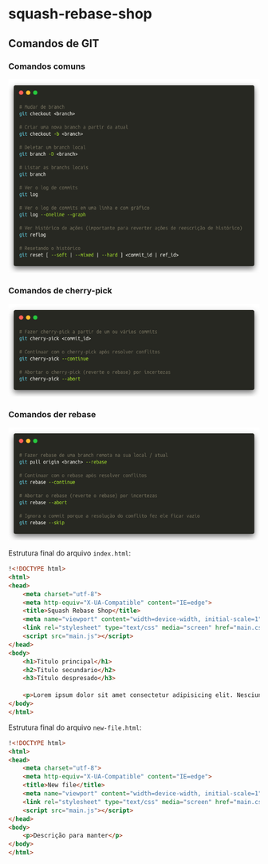 # squash-rebase-shop

## Comandos de GIT
### Comandos comuns
![Comandos comuns do Git](/git-common.png)

### Comandos de cherry-pick
![Comandos de cherry-pick do Git](/git-cherry-pick.png)

### Comandos der rebase
![Comandos de rebase do Git](/git-rebase.png)

Estrutura final do arquivo `index.html`:
```html
!<!DOCTYPE html>
<html>
<head>
    <meta charset="utf-8">
    <meta http-equiv="X-UA-Compatible" content="IE=edge">
    <title>Squash Rebase Shop</title>
    <meta name="viewport" content="width=device-width, initial-scale=1">
    <link rel="stylesheet" type="text/css" media="screen" href="main.css">
    <script src="main.js"></script>
</head>
<body>
    <h1>Titulo principal</h1>
    <h2>Titulo secundario</h2>
    <h3>Título despresado</h3>

    <p>Lorem ipsum dolor sit amet consectetur adipisicing elit. Nesciunt nisi magni soluta, sapiente iure dolor rem atque provident. Sequi harum suscipit quia consequuntur quidem tempora dicta facere odio blanditiis ad.</p>
</body>
</html>
```

Estrutura final do arquivo `new-file.html`:
```html
!<!DOCTYPE html>
<html>
<head>
    <meta charset="utf-8">
    <meta http-equiv="X-UA-Compatible" content="IE=edge">
    <title>New file</title>
    <meta name="viewport" content="width=device-width, initial-scale=1">
    <link rel="stylesheet" type="text/css" media="screen" href="main.css">
    <script src="main.js"></script>
</head>
<body>
    <p>Descrição para manter</p>
</body>
</html>
```
